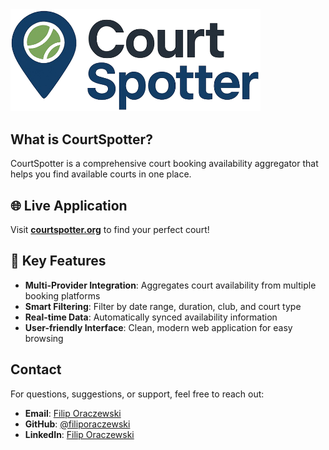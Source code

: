 <div>
  <picture>
    <source media="(prefers-color-scheme: dark)" srcset="CourtSpotter.AngularFrontend/CourtSpotterSpa/public/images/court_spotter_logo_light.png">
    <img src="CourtSpotter.AngularFrontend/CourtSpotterSpa/public/images/court_spotter_logo_light.png" alt="CourtSpotter Logo" width="400">
  </picture>
</div>

## What is CourtSpotter?

CourtSpotter is a comprehensive court booking availability aggregator that helps you find available courts in one place.

## 🌐 Live Application

Visit **[courtspotter.org](https://courtspotter.org)** to find your perfect court!

## 🚀 Key Features

- **Multi-Provider Integration**: Aggregates court availability from multiple booking platforms
- **Smart Filtering**: Filter by date range, duration, club, and court type
- **Real-time Data**: Automatically synced availability information
- **User-friendly Interface**: Clean, modern web application for easy browsing

## Contact

For questions, suggestions, or support, feel free to reach out:
- **Email**: [Filip Oraczewski](mailto:filip.oraczewski@gmail.com)
- **GitHub**: [@filiporaczewski](https://github.com/filiporaczewski)
- **LinkedIn**: [Filip Oraczewski](https://www.linkedin.com/in/filip-oraczewski-423a6b156/)
